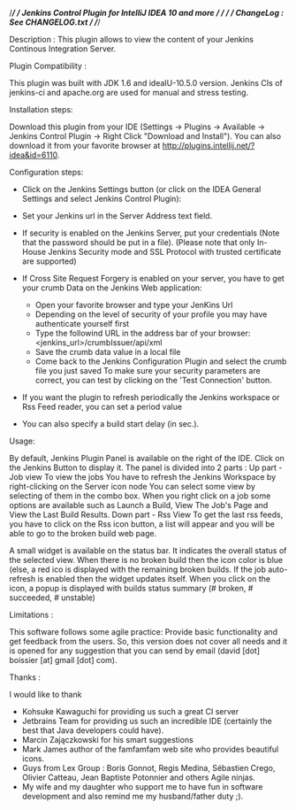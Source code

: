 /**********************************************************/
/* Jenkins Control Plugin for IntelliJ IDEA 10 and more   */
/*                                                        */
/* ChangeLog : See CHANGELOG.txt                          */
/**********************************************************/

Description : This plugin allows to view the content of your Jenkins Continous Integration Server.

Plugin Compatibility :

This plugin was built with JDK 1.6 and ideaIU-10.5.0 version. Jenkins CIs of jenkins-ci and apache.org are used for manual and stress testing.

Installation steps:

Download this plugin from your IDE (Settings -> Plugins -> Available -> Jenkins Control Plugin -> Right Click "Download and Install").
You can also download it from your favorite browser at http://plugins.intellij.net/?idea&id=6110.

Configuration steps:

  -  Click on the Jenkins Settings button (or click on the IDEA General Settings and select Jenkins Control Plugin):
  -  Set your Jenkins url in the Server Address text field.
  -  If security is enabled on the Jenkins Server, put your credentials (Note that the password should be put in a file).
     (Please note that only In-House Jenkins Security mode and SSL Protocol with trusted certificate are supported)
  -  If Cross Site Request Forgery is enabled on your server, you have to get your crumb Data on the Jenkins Web application:
       - Open your favorite browser and type your JenKins Url
       - Depending on the level of security of your profile you may have authenticate yourself first
       - Type the followind URL in the address bar of your browser: <jenkins_url>/crumbIssuer/api/xml
       - Save the crumb data value in a local file
       - Come back to the Jenkins Configuration Plugin and select the crumb file you just saved
     To make sure your security parameters are correct, you can test by clicking on the 'Test Connection' button.

  -  If you want the plugin to refresh periodically the Jenkins workspace or Rss Feed reader, you can set a period value
  -  You can also specify a build start delay (in sec.).

Usage:

By default, Jenkins Plugin Panel is available on the right of the IDE. Click on the Jenkins Button to display it.
The panel is divided into 2 parts :
Up part - Job view
    To view the jobs You have to refresh the Jenkins Workspace by right-clicking on the Server icon node
    You can select some view by selecting of them in the combo box.
    When you right click on a job some options are available such as Launch a Build, View The Job's Page and View the Last Build Results.
Down part - Rss View
    To get the last rss feeds, you have to click on the Rss icon button, a list will appear and you will be able to go to the broken build web page.


A small widget is available on the status bar. It indicates the overall status of the selected view. When there is no broken build then the icon color
is blue (else, a red ico is displayed with the remaining broken builds. If the job auto-refresh is enabled then the widget updates itself.
When you click on the icon, a popup is displayed with builds status summary (# broken, # succeeded, # unstable)

Limitations :

This software follows some agile practice: Provide basic functionality and get feedback from the users. So, this version
does not cover all needs and it is opened for any suggestion that you can send by email (david [dot] boissier [at] gmail [dot] com).


Thanks :

I would like to thank
- Kohsuke Kawaguchi for providing us such a great CI server
- Jetbrains Team for providing us such an incredible IDE (certainly the best that Java developers could have).
- Marcin Zajączkowski for his smart suggestions
- Mark James author of the famfamfam web site who provides beautiful icons.
- Guys from Lex Group : Boris Gonnot, Regis Medina, Sébastien Crego, Olivier Catteau, Jean Baptiste Potonnier and others Agile ninjas.
- My wife and my daughter who support me to have fun in software development and also remind me my husband/father duty ;).
